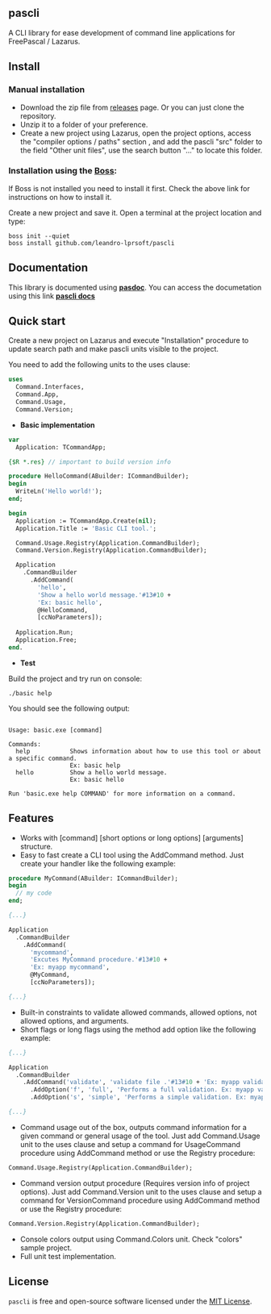 ## pascli
A CLI library for ease development of command line applications for FreePascal / Lazarus.

## Install

### Manual installation

* Download the zip file from [releases](https://github.com/leandro-lprsoft/pascli/releases") page. Or you can just clone the repository.
* Unzip it to a folder of your preference.
* Create a new project using Lazarus, open the project options, access the "compiler options / paths" section , and add the pascli "src" folder to the field "Other unit files", use the search button "..." to locate this folder.

### Installation using the [**Boss**](https://github.com/HashLoad/boss):

If Boss is not installed you need to install it first. Check the above link for instructions on how to install it.

Create a new project and save it. Open a terminal at the project location and type:

```
boss init --quiet
boss install github.com/leandro-lprsoft/pascli
```

## Documentation

This library is documented using [**pasdoc**](https://pasdoc.github.io/). You can access the documetation using this link [**pascli docs**](https://leandro-lprsoft.github.io/pascli/)

## Quick start

Create a new project on Lazarus and execute "Installation" procedure to update search path and make pascli units visible to the project.

You need to add the following units to the uses clause:

```pascal
uses 
  Command.Interfaces,
  Command.App,
  Command.Usage,
  Command.Version;
```

* **Basic implementation**

```pascal
var
  Application: TCommandApp;

{$R *.res} // important to build version info

procedure HelloCommand(ABuilder: ICommandBuilder);
begin
  WriteLn('Hello world!');
end;

begin
  Application := TCommandApp.Create(nil);
  Application.Title := 'Basic CLI tool.';

  Command.Usage.Registry(Application.CommandBuilder);
  Command.Version.Registry(Application.CommandBuilder);

  Application
    .CommandBuilder
      .AddCommand(
        'hello',
        'Show a hello world message.'#13#10 +
        'Ex: basic hello',
        @HelloCommand,
        [ccNoParameters]);  
  
  Application.Run;
  Application.Free;
end.
``` 

* **Test**

Build the project and try run on console:
```console
./basic help
```

You should see the following output:
```console

Usage: basic.exe [command] 

Commands: 
  help           Shows information about how to use this tool or about a specific command.
                 Ex: basic help
  hello          Show a hello world message.
                 Ex: basic hello

Run 'basic.exe help COMMAND' for more information on a command.

```

## Features

* Works with [command] [short options or long options] [arguments] structure.
* Easy to fast create a CLI tool using the AddCommand method. Just create your handler like the following example: 
```pascal
procedure MyCommand(ABuilder: ICommandBuilder);
begin
  // my code
end;

{...}

Application
  .CommandBuilder
    .AddCommand(
      'mycommand',
      'Excutes MyCommand procedure.'#13#10 +
      'Ex: myapp mycommand',
      @MyCommand,
      [ccNoParameters]);

{...}

```
* Built-in constraints to validate allowed commands, allowed options, not allowed options, and arguments.
* Short flags or long flags using the method add option like the following example:
```pascal
{...}

Application
  .CommandBuilder
    .AddCommand('validate', 'validate file .'#13#10 + 'Ex: myapp validate', @MyCommandValidate, [])
      .AddOption('f', 'full', 'Performs a full validation. Ex: myapp validate --full', ['s'])
      .AddOption('s', 'simple', 'Performs a simple validation. Ex: myapp validate --full', ['f']);

{...}

```
* Command usage out of the box, outputs command information for a given command or general usage of the tool. Just add Command.Usage unit to the uses clause and setup a command for UsageCommand procedure using AddCommand method or use the Registry procedure:
```pascal
Command.Usage.Registry(Application.CommandBuilder);
```
* Command version output procedure (Requires version info of project options). Just add Command.Version unit to the uses clause and setup a command for VersionCommand procedure using AddCommand method or use the Registry procedure:
```pascal
Command.Version.Registry(Application.CommandBuilder);
```
* Console colors output using Command.Colors unit. Check "colors" sample project.
* Full unit test implementation.

## License

`pascli` is free and open-source software licensed under the [MIT License](https://github.com/leandro-lprsoft/pascli/blob/master/LICENSE). 